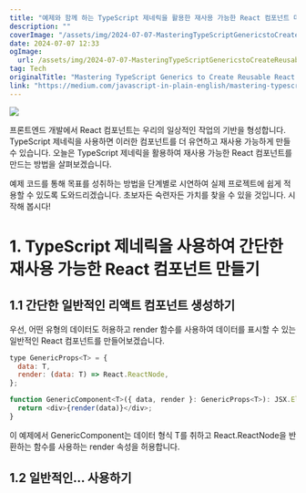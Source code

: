 ```yaml
---
title: "예제와 함께 하는 TypeScript 제네릭을 활용한 재사용 가능한 React 컴포넌트 마스터하기"
description: ""
coverImage: "/assets/img/2024-07-07-MasteringTypeScriptGenericstoCreateReusableReactComponentswithExamples_0.png"
date: 2024-07-07 12:33
ogImage:
  url: /assets/img/2024-07-07-MasteringTypeScriptGenericstoCreateReusableReactComponentswithExamples_0.png
tag: Tech
originalTitle: "Mastering TypeScript Generics to Create Reusable React Components with Examples"
link: "https://medium.com/javascript-in-plain-english/mastering-typescript-generics-to-create-reusable-react-components-with-examples-a4f221ed4e47"
---
```


<img src="/assets/img/2024-07-07-MasteringTypeScriptGenericstoCreateReusableReactComponentswithExamples_0.png" />

프론트엔드 개발에서 React 컴포넌트는 우리의 일상적인 작업의 기반을 형성합니다. TypeScript 제네릭을 사용하면 이러한 컴포넌트를 더 유연하고 재사용 가능하게 만들 수 있습니다. 오늘은 TypeScript 제네릭을 활용하여 재사용 가능한 React 컴포넌트를 만드는 방법을 살펴보겠습니다.

예제 코드를 통해 목표를 성취하는 방법을 단계별로 시연하여 실제 프로젝트에 쉽게 적용할 수 있도록 도와드리겠습니다. 초보자든 숙련자든 가치를 찾을 수 있을 것입니다. 시작해 봅시다!

# 1. TypeScript 제네릭을 사용하여 간단한 재사용 가능한 React 컴포넌트 만들기

<div class="content-ad"></div>

## 1.1 간단한 일반적인 리액트 컴포넌트 생성하기

우선, 어떤 유형의 데이터도 허용하고 render 함수를 사용하여 데이터를 표시할 수 있는 일반적인 React 컴포넌트를 만들어보겠습니다.

```js
type GenericProps<T> = {
  data: T,
  render: (data: T) => React.ReactNode,
};

function GenericComponent<T>({ data, render }: GenericProps<T>): JSX.Element {
  return <div>{render(data)}</div>;
}
```

이 예제에서 GenericComponent는 데이터 형식 T를 취하고 React.ReactNode을 반환하는 함수를 사용하는 render 속성을 허용합니다.

<div class="content-ad"></div>

## 1.2 일반적인... 사용하기
